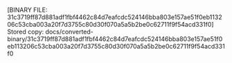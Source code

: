 [BINARY FILE: 31c3719ff87d881adf1fbf4462c84d7eafcdc524146bba803e157ae51f0eb113206c53cba003a20f7d3755c80d30f070a5a5b2be0c62711f9f54acd331f0]
Stored copy: docs/converted-binary/31c3719ff87d881adf1fbf4462c84d7eafcdc524146bba803e157ae51f0eb113206c53cba003a20f7d3755c80d30f070a5a5b2be0c62711f9f54acd331f0
